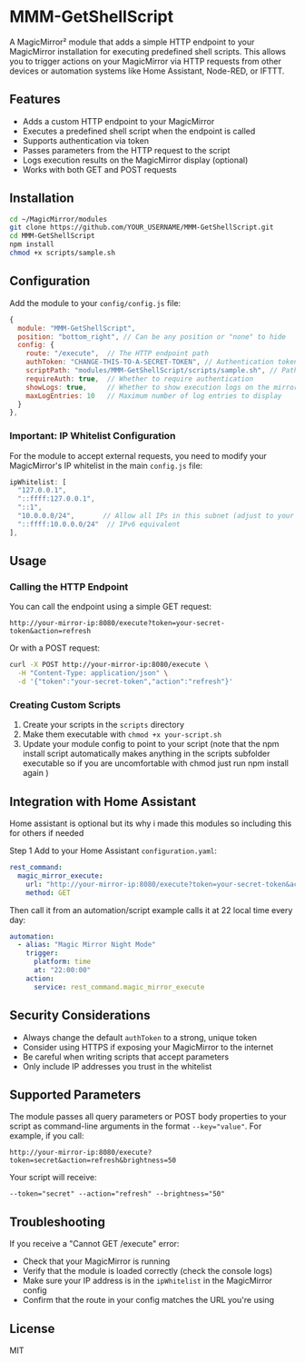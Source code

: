 # MMM-GetShellScript

A MagicMirror² module that adds a simple HTTP endpoint to your MagicMirror installation for executing predefined shell scripts. This allows you to trigger actions on your MagicMirror via HTTP requests from other devices or automation systems like Home Assistant, Node-RED, or IFTTT.

## Features

- Adds a custom HTTP endpoint to your MagicMirror
- Executes a predefined shell script when the endpoint is called
- Supports authentication via token
- Passes parameters from the HTTP request to the script
- Logs execution results on the MagicMirror display (optional)
- Works with both GET and POST requests

## Installation

```bash
cd ~/MagicMirror/modules
git clone https://github.com/YOUR_USERNAME/MMM-GetShellScript.git
cd MMM-GetShellScript
npm install
chmod +x scripts/sample.sh
```

## Configuration

Add the module to your `config/config.js` file:

```javascript
{
  module: "MMM-GetShellScript",
  position: "bottom_right", // Can be any position or "none" to hide
  config: {
    route: "/execute",  // The HTTP endpoint path
    authToken: "CHANGE-THIS-TO-A-SECRET-TOKEN", // Authentication token
    scriptPath: "modules/MMM-GetShellScript/scripts/sample.sh", // Path to your script, if using default install this should work, just add/replace your script in the module's subfolder
    requireAuth: true,  // Whether to require authentication
    showLogs: true,     // Whether to show execution logs on the mirror
    maxLogEntries: 10   // Maximum number of log entries to display
  }
},
```

### Important: IP Whitelist Configuration

For the module to accept external requests, you need to modify your MagicMirror's IP whitelist in the main `config.js` file:

```javascript
ipWhitelist: [
  "127.0.0.1", 
  "::ffff:127.0.0.1", 
  "::1", 
  "10.0.0.0/24",       // Allow all IPs in this subnet (adjust to your network)
  "::ffff:10.0.0.0/24"  // IPv6 equivalent
],
```

## Usage

### Calling the HTTP Endpoint

You can call the endpoint using a simple GET request:

```
http://your-mirror-ip:8080/execute?token=your-secret-token&action=refresh
```

Or with a POST request:

```bash
curl -X POST http://your-mirror-ip:8080/execute \
  -H "Content-Type: application/json" \
  -d '{"token":"your-secret-token","action":"refresh"}'
```

### Creating Custom Scripts

1. Create your scripts in the `scripts` directory
2. Make them executable with `chmod +x your-script.sh`
3. Update your module config to point to your script
(note that the npm install script automatically makes anything in the scripts subfolder executable so if you are uncomfortable with chmod just run npm install again )

## Integration with Home Assistant 

Home assistant is optional but its why i made this modules so including this for others if needed 


Step 1
Add to your Home Assistant `configuration.yaml`:

```yaml
rest_command:
  magic_mirror_execute:
    url: "http://your-mirror-ip:8080/execute?token=your-secret-token&action=refresh"
    method: GET
```

Then call it from an automation/script example calls it at 22 local time every day:

```yaml
automation:
  - alias: "Magic Mirror Night Mode"
    trigger:
      platform: time
      at: "22:00:00"
    action:
      service: rest_command.magic_mirror_execute
```

## Security Considerations

- Always change the default `authToken` to a strong, unique token
- Consider using HTTPS if exposing your MagicMirror to the internet
- Be careful when writing scripts that accept parameters
- Only include IP addresses you trust in the whitelist

## Supported Parameters

The module passes all query parameters or POST body properties to your script as command-line arguments in the format `--key="value"`. For example, if you call:

```
http://your-mirror-ip:8080/execute?token=secret&action=refresh&brightness=50
```

Your script will receive:

```
--token="secret" --action="refresh" --brightness="50"
```

## Troubleshooting

If you receive a "Cannot GET /execute" error:
- Check that your MagicMirror is running
- Verify that the module is loaded correctly (check the console logs)
- Make sure your IP address is in the `ipWhitelist` in the MagicMirror config
- Confirm that the route in your config matches the URL you're using

## License

MIT
